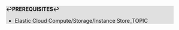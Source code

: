 <div style="margin:2em; background-color: #e0e0e0;">

<strong>↩PREREQUISITES↩</strong>

 * Elastic Cloud Compute/Storage/Instance Store_TOPIC

</div>

